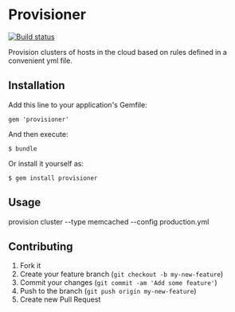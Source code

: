 # Provisioner

[![Build status](https://secure.travis-ci.org/wanelo/provisioner.png)](http://travis-ci.org/wanelo/provisioner)

Provision clusters of hosts in the cloud based on rules defined in a convenient yml file.

## Installation

Add this line to your application's Gemfile:

    gem 'provisioner'

And then execute:

    $ bundle

Or install it yourself as:

    $ gem install provisioner

## Usage

provision cluster --type memcached --config production.yml

## Contributing

1. Fork it
2. Create your feature branch (`git checkout -b my-new-feature`)
3. Commit your changes (`git commit -am 'Add some feature'`)
4. Push to the branch (`git push origin my-new-feature`)
5. Create new Pull Request
